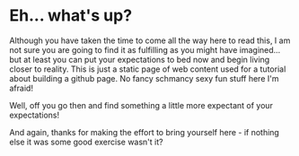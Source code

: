 # Eh... what's up?

Although you have taken the time to come all the way here to read this, I am not sure you are going to find it as fulfilling as you might have imagined... but at least you can put your expectations to bed now and begin living closer to reality. This is just a static page of web content used for a tutorial about building a github page. No fancy schmancy sexy fun stuff here I'm afraid!

Well, off you go then and find something a little more expectant of your expectations!

And again, thanks for making the effort to bring yourself here - if nothing else it was some good exercise wasn't it?
